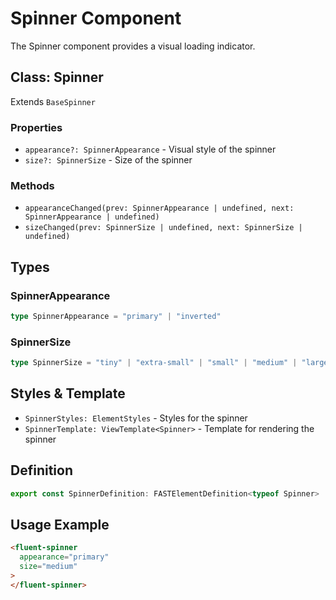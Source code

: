 # Spinner Component

The Spinner component provides a visual loading indicator.

## Class: Spinner

Extends `BaseSpinner`

### Properties

- `appearance?: SpinnerAppearance` - Visual style of the spinner
- `size?: SpinnerSize` - Size of the spinner

### Methods

- `appearanceChanged(prev: SpinnerAppearance | undefined, next: SpinnerAppearance | undefined)`
- `sizeChanged(prev: SpinnerSize | undefined, next: SpinnerSize | undefined)`

## Types

### SpinnerAppearance

```typescript
type SpinnerAppearance = "primary" | "inverted"
```

### SpinnerSize

```typescript
type SpinnerSize = "tiny" | "extra-small" | "small" | "medium" | "large" | "extra-large" | "huge"
```

## Styles & Template

- `SpinnerStyles: ElementStyles` - Styles for the spinner
- `SpinnerTemplate: ViewTemplate<Spinner>` - Template for rendering the spinner

## Definition

```typescript
export const SpinnerDefinition: FASTElementDefinition<typeof Spinner>
```

## Usage Example

```html
<fluent-spinner
  appearance="primary"
  size="medium"
>
</fluent-spinner>
```
